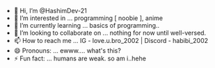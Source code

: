 - 👋 Hi, I’m @HashimDev-21
- 👀 I’m interested in ... programming [ noobie ], anime
- 🌱 I’m currently learning ... basics of programming..
- 💞️ I’m looking to collaborate on ... nothing for now until well-versed.
- 📫 How to reach me ... IG - love.u.bro_2002 | Discord - habibi_2002 
- 😄 Pronouns: ... ewww.... what's this?
- ⚡ Fun fact: ... humans are weak. so am i..hehe

<!---
HashimDev-21/HashimDev-21 is a ✨ special ✨ repository because its `README.md` (this file) appears on your GitHub profile.
You can click the Preview link to take a look at your changes.
--->
